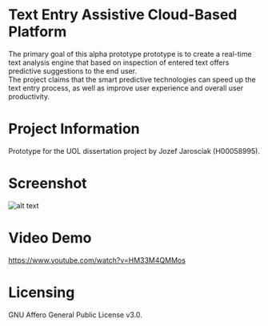 # Text Entry Assistive Cloud-Based Platform

The primary goal of this alpha prototype prototype is to create a real-time text analysis engine that based on inspection of entered text offers predictive suggestions to the end user.<br>The project claims that the smart predictive technologies can speed up the text entry process, as well as improve user experience and overall user productivity.

# Project Information
Prototype for the UOL dissertation project by Jozef Jarosciak (H00058995). 

# Screenshot
![alt text](https://www.joe0.com/wp-content/uploads/2019/02/img_5c58b6cb16a0d-1024x822.png)

# Video Demo
https://www.youtube.com/watch?v=HM33M4QMMos

# Licensing
GNU Affero General Public License v3.0.
